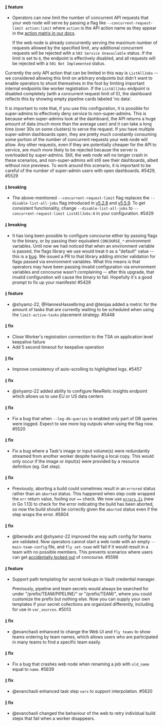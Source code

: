 #### <sub><sup><a name="5429" href="#5429">:link:</a></sup></sub> feature

* Operators can now limit the number of concurrent API requests that your web node will serve by passing a flag like `--concurrent-request-limit action:limit` where `action` is the API action name as they appear in the [action matrix in our docs](https://concourse-ci.org/user-roles.html#action-matrix).

  If the web node is already concurrently serving the maximum number of requests allowed by the specified limit, any additional concurrent requests will be rejected with a `503 Service Unavailable` status. If the limit is set to `0`, the endpoint is effectively disabled, and all requests will be rejected with a `501 Not Implemented` status.

Currently the only API action that can be limited in this way is `ListAllJobs` -- we considered allowing this limit on arbitrary endpoints but didn't want to enable operators to shoot themselves in the foot by limiting important internal endpoints like worker registration. If the `ListAllJobs` endpoint is disabled completely (with a concurrent request limit of 0), the dashboard reflects this by showing empty pipeline cards labeled 'no data'.

  It is important to note that, if you use this configuration, it is possible for super-admins to effectively deny service to non-super-admins. This is because when super-admins look at the dashboard, the API returns a huge amount of data (much more than the average user) and it can take a long time (over 30s on some clusters) to serve the request. If you have multiple super-admin dashboards open, they are pretty much constantly consuming some portion of the number of concurrent requests your web node will allow. Any other requests, even if they are potentially cheaper for the API to service, are much more likely to be rejected because the server is overloaded by super-admins. Still, the web node will no longer crash in these scenarios, and non-super-admins will still see their dashboards, albeit without nice previews. To work around this scenario, it is important to be careful of the number of super-admin users with open dashboards. #5429, #5529

#### <sub><sup><a name="remove-disable-list-all-jobs" href="#remove-disable-list-all-jobs">:link:</a></sup></sub> breaking

* The above-mentioned `--concurrent-request-limit` flag replaces the `--disable-list-all-jobs` flag introduced in [v5.2.8](https://github.com/concourse/concourse/releases/tag/v5.2.8) and [v5.5.9](https://github.com/concourse/concourse/releases/tag/v5.5.9#5340). To get consistent functionality, change `--disable-list-all-jobs` to `--concurrent-request-limit ListAllJobs:0` in your configuration. #5429

#### <sub><sup><a name="strict-env-vars" href="#strict-env-vars">:link:</a></sup></sub> breaking

* It has long been possible to configure concourse either by passing flags to the binary, or by passing their equivalent `CONCOURSE_*` environment variables. Until now we had noticed that when an environment variable is passed, the flags library we use would treat it as a "default" value -- this is a [bug](https://github.com/jessevdk/go-flags/issues/329). We issued a PR to that library adding stricter validation for flags passed via environment variables. What this means is that operators may have been passing invalid configuration via environment variables and concourse wasn't complaining -- after this upgrade, that invalid configuration will cause the binary to fail. Hopefully it's a good prompt to fix up your manifests! #5429

#### <sub><sup><a name="5057" href="#5057">:link:</a></sup></sub> feature
 
* @shyamz-22, @HannesHasselbring and @tenjaa added a metric for the amount of tasks that are currently waiting to be scheduled when using the `limit-active-tasks` placement strategy. #5448

#### <sub><sup><a name="5082" href="#5082">:link:</a></sup></sub> fix

* Close Worker's registration connection to the TSA on application level keepalive failure
* Add 5 second timeout for keepalive operation
#### <sub><sup><a name="5457" href="#5457">:link:</a></sup></sub> fix

* Improve consistency of auto-scrolling to highlighted logs. #5457

#### <sub><sup><a name="5452" href="#4081">:link:</a></sup></sub> fix

* @shyamz-22 added ability to configure NewRelic insights endpoint which allows us to use EU or US data centers

#### <sub><sup><a name="5520" href="#5520">:link:</a></sup></sub> fix

* Fix a bug that when `--log-db-queries` is enabled only part of DB queries were logged. Expect to see more log outputs when using the flag now. #5520

#### <sub><sup><a name="5485" href="#5485">:link:</a></sup></sub> fix

* Fix a bug where a Task's image or input volume(s) were redundantly streamed from another worker despite having a local copy. This would only occur if the image or input(s) were provided by a resource definition (eg. Get step).

#### <sub><sup><a name="5604" href="#5604">:link:</a></sup></sub> fix

* Previously, aborting a build could sometimes result in an `errored` status rather than an `aborted` status. This happened when step code wrapped the `err` return value, fooling our `==` check. We now use [`errors.Is`](https://golang.org/pkg/errors/#Is) (new in Go 1.13) to check for the error indicating the build has been aborted, so now the build should be correctly given the `aborted` status even if the step wraps the error. #5604

#### <sub><sup><a name="5596" href="#5595">:link:</a></sup></sub> fix
 
* @lbenedix and @shyamz-22 improved the way auth config for teams are validated. Now operators cannot start a web node with an empty `--main-team-config` file, and `fly set-team` will fail if it would result in a team with no possible members. This prevents scenarios where users can get [accidentally locked out](https://github.com/concourse/concourse/issues/5595) of concourse. #5596

#### <sub><sup><a name="5013" href="#5013">:link:</a></sup></sub> feature

* Support path templating for secret lookups in Vault credential manager.

  Previously, pipeline and team secrets would always be searched for under "/prefix/TEAM/PIPELINE/" or "/prefix/TEAM/", where you could customize the prefix but nothing else. Now you can supply your own templates if your secret collections are organized differently, including for use in `var_sources`. #5013

#### <sub><sup><a name="5622" href="#5622">:link:</a></sup></sub> fix

* @evanchaoli enhanced to change the Web UI and `fly teams` to show teams ordering by team names, which allows users who are participated in many teams to find a specific team easily.

#### <sub><sup><a name="5639" href="#5639">:link:</a></sup></sub> fix

* Fix a bug that crashes web node when renaming a job with `old_name` equal to `name`. #5639

#### <sub><sup><a name="5620" href="#5620">:link:</a></sup></sub> fix

* @evanchaoli enhanced task step `vars` to support interpolation. #5620

#### <sub><sup><a name="5192" href="#5192">:link:</a></sup></sub> fix

* @evanchaoli changed the behaviour of the web to retry individual build steps that fail when a worker disappears.
